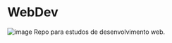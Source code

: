 # WebDev


![image](https://encrypted-tbn0.gstatic.com/images?q=tbn:ANd9GcSQ1wihF5887HUASX_VgJjRzv13VRQgzsZeMQ&usqp=CAU)
Repo para estudos de desenvolvimento web.
